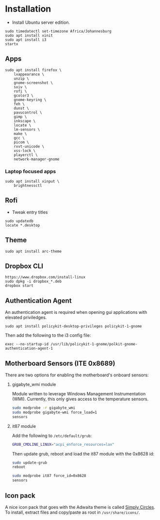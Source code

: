 # Installation

- Install Ubuntu server edition.

```
sudo timedatectl set-timezone Africa/Johannesburg
sudo apt install xinit
sudo apt install i3
startx
```

## Apps

```
sudo apt install firefox \
    lxappearance \
    unzip \
    gnome-screenshot \
    sxiv \
    rofi \
    gcolor3 \
    gnome-keyring \
    feh \
    dunst \
    pavucontrol \
    gimp \
    inkscape \
    locate \
    lm-sensors \
    make \
    gcc \
    picom \
    rxvt-unicode \
    xss-lock \
    playerctl \
    network-manager-gnome
```

### Laptop focused apps

```
sudo apt install xinput \
    brightnessctl
```

## Rofi

- Tweak entry titles

```
sudo updatedb
locate *.desktop
```

## Theme

```
sudo apt install arc-theme
```

## Dropbox CLI

```
https://www.dropbox.com/install-linux
sudo dpkg -i dropbox_*.deb
dropbox start
```

## Authentication Agent

An authentication agent is required when opening gui applications with elevated priviledges.

```
sudo apt install policykit-desktop-privileges policykit-1-gnome
```

Then add the following to the i3 config file:

```
exec --no-startup-id /usr/lib/policykit-1-gnome/polkit-gnome-authentication-agent-1
```

## Motherboard Sensors (ITE 0x8689)

There are two options for enabling the motherboard's onboard sensors:

1. gigabyte_wmi module

    Module written to leverage Windows Management Instrumentation (WMI).
    Currently, this only gives access to the temperature sensors.

    ```bash
    sudo modprobe -r gigabyte_wmi
    sudo modprobe gigabyte-wmi force_load=1
    sensors
    ```

2. it87 module

    Add the following to `/etc/default/grub`:

    ```bash
    GRUB_CMDLINE_LINUX="acpi_enforce_resources=lax"
    ```

    Then update grub, reboot and load the it87 module with the 0x8628 id:

    ```bash
    sudo update-grub
    reboot
    ```

    ```bash
    sudo modprobe it87 force_id=0x8628
    sensors
    ```

## Icon pack

A nice icon pack that goes with the Adwaita theme is called [Simply Circles](https://github.com/ju1464/Simply_Circles_Icons). To install, extract files and copy/paste as root in `/usr/share/icons/`.
